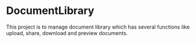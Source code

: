 # DocumentLibrary
This project is to manage document library which has several functions like upload, share, download and preview documents.
